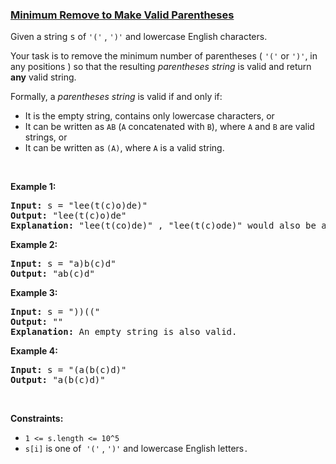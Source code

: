 ### [Minimum Remove to Make Valid Parentheses](https://leetcode.com/problems/minimum-remove-to-make-valid-parentheses)

<p>Given a string <font face="monospace">s</font>&nbsp;of&nbsp;<code>&#39;(&#39;</code>&nbsp;,&nbsp;<code>&#39;)&#39;</code>&nbsp;and lowercase English characters.&nbsp;</p>

<p>Your task is to remove the minimum number of parentheses (&nbsp;<code>&#39;(&#39;</code>&nbsp;or&nbsp;<code>&#39;)&#39;</code>,&nbsp;in any positions ) so that the resulting <em>parentheses string</em> is valid and return <strong>any</strong> valid string.</p>

<p>Formally, a <em>parentheses string</em> is valid if and only if:</p>

<ul>
	<li>It is the empty string, contains only lowercase characters, or</li>
	<li>It can be written as&nbsp;<code>AB</code>&nbsp;(<code>A</code>&nbsp;concatenated with&nbsp;<code>B</code>), where&nbsp;<code>A</code>&nbsp;and&nbsp;<code>B</code>&nbsp;are valid strings, or</li>
	<li>It can be written as&nbsp;<code>(A)</code>, where&nbsp;<code>A</code>&nbsp;is a valid string.</li>
</ul>

<p>&nbsp;</p>
<p><strong>Example 1:</strong></p>

<pre>
<strong>Input:</strong> s = &quot;lee(t(c)o)de)&quot;
<strong>Output:</strong> &quot;lee(t(c)o)de&quot;
<strong>Explanation:</strong> &quot;lee(t(co)de)&quot; , &quot;lee(t(c)ode)&quot; would also be accepted.
</pre>

<p><strong>Example 2:</strong></p>

<pre>
<strong>Input:</strong> s = &quot;a)b(c)d&quot;
<strong>Output:</strong> &quot;ab(c)d&quot;
</pre>

<p><strong>Example 3:</strong></p>

<pre>
<strong>Input:</strong> s = &quot;))((&quot;
<strong>Output:</strong> &quot;&quot;
<strong>Explanation:</strong> An empty string is also valid.
</pre>

<p><strong>Example 4:</strong></p>

<pre>
<strong>Input:</strong> s = &quot;(a(b(c)d)&quot;
<strong>Output:</strong> &quot;a(b(c)d)&quot;
</pre>

<p>&nbsp;</p>
<p><strong>Constraints:</strong></p>

<ul>
	<li><code>1 &lt;= s.length &lt;= 10^5</code></li>
	<li><code>s[i]</code>&nbsp;is one&nbsp;of&nbsp;&nbsp;<code>&#39;(&#39;</code> , <code>&#39;)&#39;</code> and&nbsp;lowercase English letters<code>.</code></li>
</ul>